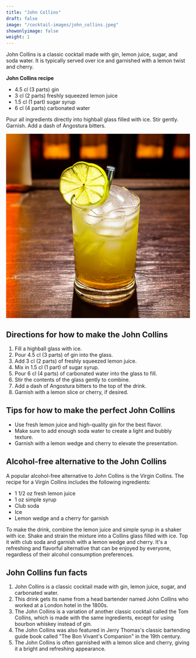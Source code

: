 ```yaml
---
title: "John Collins"
draft: false
image: "/cocktail-images/john_collins.jpeg"
showonlyimage: false
weight: 1
---
```


John Collins is a classic cocktail made with gin, lemon juice, sugar, and soda water. It is typically served over ice and garnished with a lemon twist and cherry.

<!--more-->

**John Collins recipe**

- 4.5 cl (3 parts) gin
- 3 cl (2 parts) freshly squeezed lemon juice
- 1.5 cl (1 part) sugar syrup
- 6 cl (4 parts) carbonated water


Pour all ingredients directly into highball glass filled with ice. Stir gently. Garnish. Add a dash of Angostura bitters.

![](/cocktail-images/john_collins.jpeg)


## Directions for how to make the John Collins

1. Fill a highball glass with ice.
2. Pour 4.5 cl (3 parts) of gin into the glass.
3. Add 3 cl (2 parts) of freshly squeezed lemon juice.
4. Mix in 1.5 cl (1 part) of sugar syrup.
5. Pour 6 cl (4 parts) of carbonated water into the glass to fill.
6. Stir the contents of the glass gently to combine.
7. Add a dash of Angostura bitters to the top of the drink.
8. Garnish with a lemon slice or cherry, if desired.

## Tips for how to make the perfect John Collins

- Use fresh lemon juice and high-quality gin for the best flavor.
- Make sure to add enough soda water to create a light and bubbly texture.
- Garnish with a lemon wedge and cherry to elevate the presentation.

## Alcohol-free alternative to the John Collins

A popular alcohol-free alternative to John Collins is the Virgin Collins. The recipe for a Virgin Collins includes the following ingredients:

- 1 1/2 oz fresh lemon juice
- 1 oz simple syrup
- Club soda
- Ice
- Lemon wedge and a cherry for garnish

To make the drink, combine the lemon juice and simple syrup in a shaker with ice. Shake and strain the mixture into a Collins glass filled with ice. Top it with club soda and garnish with a lemon wedge and cherry. It's a refreshing and flavorful alternative that can be enjoyed by everyone, regardless of their alcohol consumption preferences.

## John Collins fun facts

1. John Collins is a classic cocktail made with gin, lemon juice, sugar, and carbonated water.
2. This drink gets its name from a head bartender named John Collins who worked at a London hotel in the 1800s.
3. The John Collins is a variation of another classic cocktail called the Tom Collins, which is made with the same ingredients, except for using bourbon whiskey instead of gin. 
4. The John Collins was also featured in Jerry Thomas's classic bartending guide book called "The Bon Vivant's Companion" in the 19th century.
5. The John Collins is often garnished with a lemon slice and cherry, giving it a bright and refreshing appearance.
